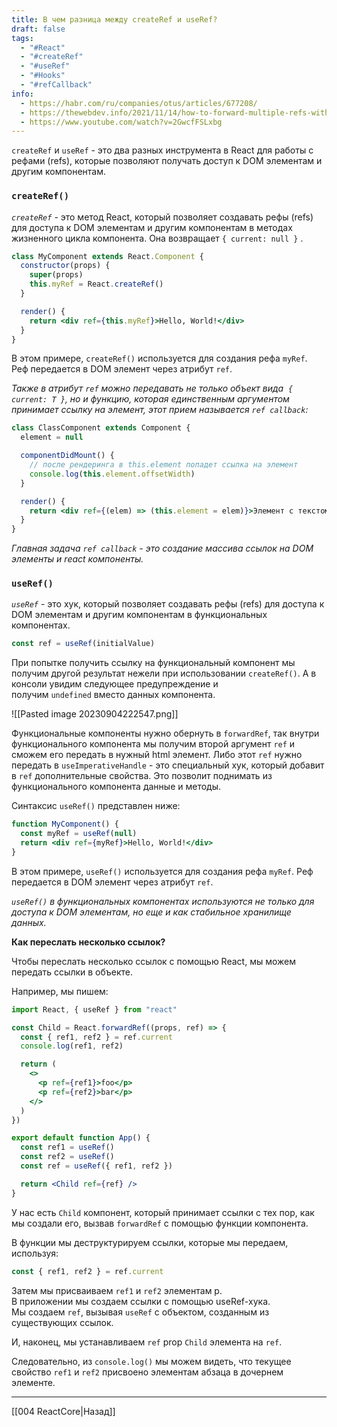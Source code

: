 ```yaml
---
title: В чем разница между createRef и useRef?
draft: false
tags:
  - "#React"
  - "#createRef"
  - "#useRef"
  - "#Hooks"
  - "#refCallback"
info:
  - https://habr.com/ru/companies/otus/articles/677208/
  - https://thewebdev.info/2021/11/14/how-to-forward-multiple-refs-with-react/
  - https://www.youtube.com/watch?v=2GwcfFSLxbg
---
```

`createRef` и `useRef` - это два разных инструмента в React для работы с рефами (refs), которые позволяют получать доступ к DOM элементам и другим компонентам.

### **`createRef()`**

*`createRef`* - это метод React, который позволяет создавать рефы (refs) для доступа к DOM элементам и другим компонентам в методах жизненного цикла компонента. Она возвращает `{ current: null }` .

```jsx
class MyComponent extends React.Component {
  constructor(props) {
    super(props)
    this.myRef = React.createRef()
  }

  render() {
    return <div ref={this.myRef}>Hello, World!</div>
  }
}
```

В этом примере, `createRef()` используется для создания рефа `myRef`. Реф передается в DOM элемент через атрибут `ref`.

_Также в атрибут `ref` можно передавать не только объект вида 
`{ current: T }`, но и функцию, которая единственным аргументом принимает ссылку на элемент, этот прием называется `ref callback`:_

```jsx
class ClassComponent extends Component {
  element = null

  componentDidMount() {
    // после рендеринга в this.element попадет ссылка на элемент
    console.log(this.element.offsetWidth)
  }

  render() {
    return <div ref={(elem) => (this.element = elem)}>Элемент с текстом</div>
  }
}
```

_Главная задача `ref callback` - это создание массива ссылок на DOM элементы и react компоненты._

### **`useRef()`**

*`useRef`* - это хук, который позволяет создавать рефы (refs) для доступа к DOM элементам и другим компонентам в функциональных компонентах.

```jsx
const ref = useRef(initialValue)
```

При попытке получить ссылку на функциональный компонент мы получим другой результат нежели при использовании `createRef()`. А в консоли увидим следующее предупреждение и получим `undefined` вместо данных компонента.

![[Pasted image 20230904222547.png]]

Функциональные компоненты нужно обернуть в `forwardRef`, так внутри функционального компонента мы получим второй аргумент `ref` и сможем его передать в нужный html элемент. Либо этот `ref` нужно передать в `useImperativeHandle` - это специальный хук, который добавит в `ref` дополнительные свойства. Это позволит поднимать из функционального компонента данные и методы.

Синтаксис `useRef()` представлен ниже:

```jsx
function MyComponent() {
  const myRef = useRef(null)
  return <div ref={myRef}>Hello, World!</div>
}
```

В этом примере, `useRef()` используется для создания рефа `myRef`. Реф передается в DOM элемент через атрибут `ref`.

_`useRef()` в функциональных компонентах используются не только для доступа к DOM элементам, но еще и как стабильное хранилище данных._

**Как переслать несколько ссылок?**

Чтобы переслать несколько ссылок с помощью React, мы можем передать ссылки в объекте.

Например, мы пишем:

```jsx
import React, { useRef } from "react"

const Child = React.forwardRef((props, ref) => {
  const { ref1, ref2 } = ref.current
  console.log(ref1, ref2)

  return (
    <>
      <p ref={ref1}>foo</p>
      <p ref={ref2}>bar</p>
    </>
  )
})

export default function App() {
  const ref1 = useRef()
  const ref2 = useRef()
  const ref = useRef({ ref1, ref2 })

  return <Child ref={ref} />
}
```

У нас есть `Child` компонент, который принимает ссылки с тех пор, как мы создали его, вызвав `forwardRef` с помощью функции компонента.

В функции мы деструктурируем ссылки, которые мы передаем, используя:

```jsx
const { ref1, ref2 } = ref.current
```

Затем мы присваиваем `ref1` и `ref2` элементам p.  
В приложении мы создаем ссылки с помощью useRef-хука.  
Мы создаем `ref`, вызывая `useRef` с объектом, созданным из существующих ссылок.

И, наконец, мы устанавливаем `ref` prop `Child` элемента на `ref`.

Следовательно, из `console.log()` мы можем видеть, что текущее свойство `ref1` и `ref2` присвоено элементам абзаца в дочернем элементе.


---

[[004 ReactCore|Назад]]
